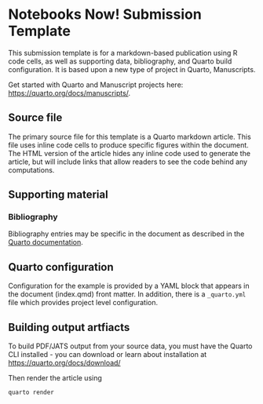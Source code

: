 # Notebooks Now! Submission Template

This submission template is for a markdown-based publication using R code cells, as well as supporting data, bibliography, and Quarto build configuration. It is based upon a new type of project in Quarto, Manuscripts. 

Get started with Quarto and Manuscript projects here: <https://quarto.org/docs/manuscripts/>.


## Source file

The primary source file for this template is a Quarto markdown article. This file uses inline code cells to produce specific figures within the document. The HTML version of the article hides any inline code used to generate the article, but will include links that allow readers to see the code behind any computations.

## Supporting material

### Bibliography

Bibliography entries may be specific in the document as described in the [Quarto documentation](https://quarto.org/docs/authoring/footnotes-and-citations.html#bibliography-files). 

## Quarto configuration

Configuration for the example is provided by a YAML block that appears in the document (index.qmd) front matter. In addition, there is a `_quarto.yml` file which provides project level configuration.

## Building output artfiacts

To build PDF/JATS output from your source data, you must have the Quarto CLI installed - you can download or learn about installation at <https://quarto.org/docs/download/>

Then render the article using

```
quarto render
```
